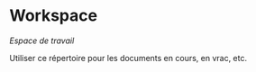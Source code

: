 # Workspace

*Espace de travail*

Utiliser ce répertoire pour les documents en cours, en vrac, etc.
